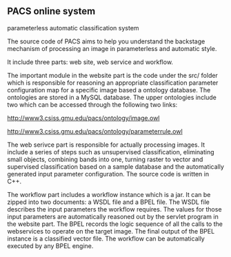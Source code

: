 PACS online system
---------------------------------------------------------
parameterless automatic classification system

The source code of PACS aims to help you understand the backstage mechanism of processing an image in parameterless and automatic style. 

It include three parts: web site, web service and workflow. 

The important module in the website part is the code under the src/ folder which is responsible for reasoning an appropriate classification parameter configuration map for a specific image based a ontology database. The ontologies are stored in a MySQL database. The upper ontologies include two which can be accessed through the following two links:

http://www3.csiss.gmu.edu/pacs/ontology/image.owl

http://www3.csiss.gmu.edu/pacs/ontology/parameterrule.owl

The web serivce part is responsible for actually processing images. It include a series of steps such as unsupervised classification, eliminating small objects, combining bands into one, turning raster to vector and supervised classification based on a sample database and the automatically generated input parameter configuration. The source code is written in C++. 

The workflow part includes a workflow instance which is a jar. It can be zipped into two documents: a WSDL file and a BPEL file. The WSDL file describes the input parameters the workflow requires. The values for those input parameters are automatically reasoned out by the servlet program in the website part. The BPEL records the logic sequence of all the calls to the webservices to operate on the target image. The final output of the BPEL instance is a classified vector file. The workflow can be automatically executed by any BPEL engine. 
